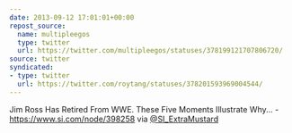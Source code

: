 ```yaml
---
date: 2013-09-12 17:01:01+00:00
repost_source:
  name: multipleegos
  type: twitter
  url: https://twitter.com/multipleegos/statuses/378199121707806720/
source: twitter
syndicated:
- type: twitter
  url: https://twitter.com/roytang/statuses/378201593969004544/
---
```


Jim Ross Has Retired From WWE. These Five Moments Illustrate Why... - https://www.si.com/node/398258 via [@SI_ExtraMustard](https://twitter.com/SI_ExtraMustard/)